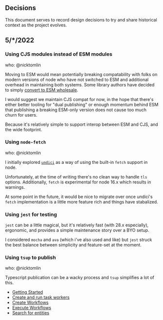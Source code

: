 Decisions
---

This document serves to record design decisions to try and share historical context as the project evolves.

## 5/*/2022

###  Using CJS modules instead of ESM modules

who: @nicktomlin

Moving to ESM would mean potentially breaking compatability with folks on modern versions of node who have not switched to ESM and additional overhead in maintaining both systems. Some library authors have decided to simply [convert to ESM wholesale](https://blog.sindresorhus.com/get-ready-for-esm-aa53530b3f77).

I would suggest we maintain CJS compat for now, in the hope that there's either better tooling for "dual publishing" or enough momentum behind ESM that publishing a breaking ESM-only version does not cause too much churn for users.

Because it's relatively simple to support interop between ESM and CJS, and the wide footprint.


### Using `node-fetch`

who: @nicktomlin

I initially explored [`undici`](https://github.com/nodejs/undici) as a way of using the built-in `fetch` support in node.

Unfortunately, at the time of writing there's no clean way to handle `tls` options. Additionally, `fetch` is experimental for node 16.x which results in warnings.

At some point in the future, it would be nice to migrate over once undici's `fetch` implementation is a little more feature rich and things have stabalized.


### Using `jest` for testing

`jest` can be a little magical, but it's relatively fast (with 28.x especially), ergonomic, and provides a simple maintenance story over a BYO setup.

I considered `mocha` and `ava` (which i've also used and like) but `jest` struck the best balance between simplicity and feature-set at the moment.

### Using `tsup` to publish

who: @nicktomlin

Typescript publication can be a wacky process and `tsup` simplifies a lot of this.

* [Getting Started](docs/getting-started.md)
* [Create and run task workers](docs/workers.md)
* [Create Workflows](docs/create.md)
* [Execute Workflows](docs/execute.md)
* [Search for entities](docs/search.md)

